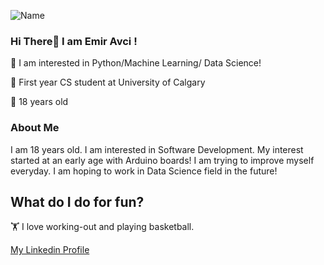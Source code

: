 ![Name](https://user-images.githubusercontent.com/53044008/114941969-85894100-9e4c-11eb-9528-4139bab5ff1d.png)
### Hi There👋 I am Emir Avci !

🔭 I am interested in Python/Machine Learning/ Data Science!

🏫 First year CS student at University of Calgary

🔑 18 years old

### About Me

I am 18 years old. I am interested in Software Development. My interest started at an early age with Arduino boards! I am trying to improve myself everyday.
I am hoping to work in Data Science field in the future!

## What do I do for fun?

🏋️ I love working-out and playing basketball. 

[My Linkedin Profile](https://www.linkedin.com/in/selcukemiravci/)
